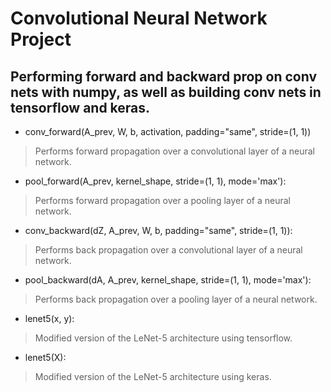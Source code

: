 # Convolutional Neural Network Project
## Performing forward and backward prop on conv nets with numpy, as well as building conv nets in tensorflow and keras.

* conv_forward(A_prev, W, b, activation, padding="same", stride=(1, 1))

> Performs forward propagation over a convolutional layer of a neural network.

* pool_forward(A_prev, kernel_shape, stride=(1, 1), mode='max'):

> Performs forward propagation over a pooling layer of a neural network.

* conv_backward(dZ, A_prev, W, b, padding="same", stride=(1, 1)):

> Performs back propagation over a convolutional layer of a neural network.

* pool_backward(dA, A_prev, kernel_shape, stride=(1, 1), mode='max'):

> Performs back propagation over a pooling layer of a neural network.

* lenet5(x, y):

> Modified version of the LeNet-5 architecture using tensorflow.

* lenet5(X):

> Modified version of the LeNet-5 architecture using keras.